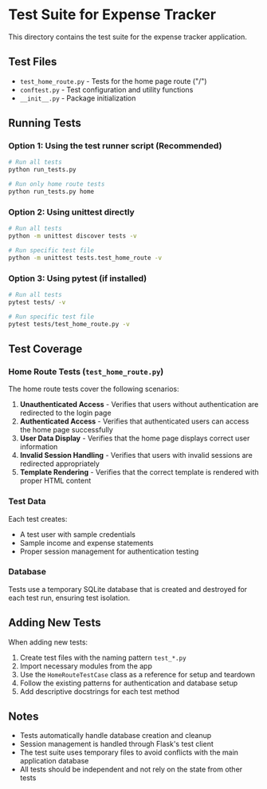 # Test Suite for Expense Tracker

This directory contains the test suite for the expense tracker application.

## Test Files

- `test_home_route.py` - Tests for the home page route ("/")
- `conftest.py` - Test configuration and utility functions
- `__init__.py` - Package initialization

## Running Tests

### Option 1: Using the test runner script (Recommended)

```bash
# Run all tests
python run_tests.py

# Run only home route tests
python run_tests.py home
```

### Option 2: Using unittest directly

```bash
# Run all tests
python -m unittest discover tests -v

# Run specific test file
python -m unittest tests.test_home_route -v
```

### Option 3: Using pytest (if installed)

```bash
# Run all tests
pytest tests/ -v

# Run specific test file
pytest tests/test_home_route.py -v
```

## Test Coverage

### Home Route Tests (`test_home_route.py`)

The home route tests cover the following scenarios:

1. **Unauthenticated Access** - Verifies that users without authentication are redirected to the login page
2. **Authenticated Access** - Verifies that authenticated users can access the home page successfully
3. **User Data Display** - Verifies that the home page displays correct user information
4. **Invalid Session Handling** - Verifies that users with invalid sessions are redirected appropriately
5. **Template Rendering** - Verifies that the correct template is rendered with proper HTML content

### Test Data

Each test creates:
- A test user with sample credentials
- Sample income and expense statements
- Proper session management for authentication testing

### Database

Tests use a temporary SQLite database that is created and destroyed for each test run, ensuring test isolation.

## Adding New Tests

When adding new tests:

1. Create test files with the naming pattern `test_*.py`
2. Import necessary modules from the app
3. Use the `HomeRouteTestCase` class as a reference for setup and teardown
4. Follow the existing patterns for authentication and database setup
5. Add descriptive docstrings for each test method

## Notes

- Tests automatically handle database creation and cleanup
- Session management is handled through Flask's test client
- The test suite uses temporary files to avoid conflicts with the main application database
- All tests should be independent and not rely on the state from other tests
